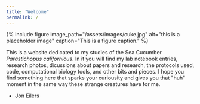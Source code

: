 ```yaml
---
title: "Welcome"
permalink: /
---
```


{% include figure image_path="/assets/images/cuke.jpg" alt="this is a placeholder image" caption="This is a figure caption." %}

This is a website dedicated to my studies of the Sea Cucumber *Parastichopus californicus*. In it you will find my lab notebook entries, research photos, dicussions about papers and research, the protocols used, code, computational biology tools, and other bits and pieces. I hope you find something here that sparks your curiousity and gives you that "huh" moment in the same way these strange creatures have for me. 
 - Jon Eilers
